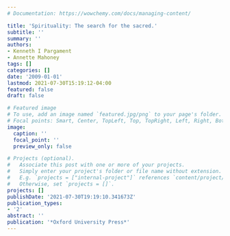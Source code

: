 ```yaml
---
# Documentation: https://wowchemy.com/docs/managing-content/

title: 'Spirituality: The search for the sacred.'
subtitle: ''
summary: ''
authors:
- Kenneth I Pargament
- Annette Mahoney
tags: []
categories: []
date: '2009-01-01'
lastmod: 2021-07-30T15:19:12-04:00
featured: false
draft: false

# Featured image
# To use, add an image named `featured.jpg/png` to your page's folder.
# Focal points: Smart, Center, TopLeft, Top, TopRight, Left, Right, BottomLeft, Bottom, BottomRight.
image:
  caption: ''
  focal_point: ''
  preview_only: false

# Projects (optional).
#   Associate this post with one or more of your projects.
#   Simply enter your project's folder or file name without extension.
#   E.g. `projects = ["internal-project"]` references `content/project/deep-learning/index.md`.
#   Otherwise, set `projects = []`.
projects: []
publishDate: '2021-07-30T19:19:10.341673Z'
publication_types:
- '2'
abstract: ''
publication: '*Oxford University Press*'
---
```

